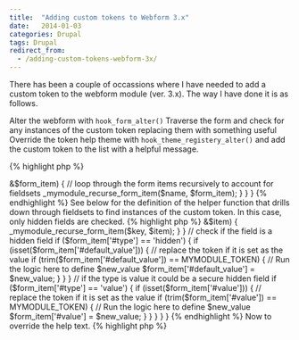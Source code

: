 ```yaml
---
title:  "Adding custom tokens to Webform 3.x"
date:   2014-01-03
categories: Drupal
tags: Drupal
redirect_from:
  - /adding-custom-tokens-webform-3x/
---
```


There has been a couple of occassions where I have needed to add a custom token to the webform module (ver. 3.x).
The way I have done it is as follows.

Alter the webform with `hook_form_alter()`
Traverse the form and check for any instances of the custom token replacing them with something useful
Override the token help theme with `hook_theme_registery_alter()` and add the custom token to the list with a helpful message.

{% highlight php %}
<?php
// define the custom token
define('MYMODULE_TOKEN', '%mymodule_token');

/**
 * Implements hook_form_alter().
 */
function mymodule_form_alter(&$form, &$form_state, $form_id) {
  // make sure we are looking at a webform form
  if (preg_match('/webform_client_form_[0-9]*/', $form_id)) {
    // replace instance of MYMODULE_TOKEN
    foreach ($form_items as $name => &$form_item) {
      // loop through the form items recursively to account for fieldsets
      _mymodule_recurse_form_item($name, $form_item);
    }
  }
}
{% endhighlight %}

See below for the definition of the helper function that drills down through fieldsets to find instances of the custom token. In this case, only hidden fields are checked.

{% highlight php %}
<?php
/**
 * @param $name
 * @param $form_item
 */
function _mymodule_recurse_form_item($name, &$form_item) {
  if (substr($name, 0, 1) != '#') {
    // check for type fieldset and drill down form items
    if ($form_item['#type'] == 'fieldset') {
      foreach ($form_item as $key => &$item) {
        _mymodule_recurse_form_item($key, $item);
      }
    }
    // check if the field is a hidden field
    if ($form_item['#type'] == 'hidden') {
      if (isset($form_item['#default_value'])) {
        // replace the token if it is set as the value
        if (trim($form_item['#default_value']) == MYMODULE_TOKEN) {
          // Run the logic here to define $new_value
          $form_item['#default_value'] = $new_value;
        }
      }
    }
    // if the type is value it could be a secure hidden field
    if ($form_item['#type'] == 'value') {
      if (isset($form_item['#value'])) {
        // replace the token if it is set as the value
        if (trim($form_item['#value']) == MYMODULE_TOKEN)  {
          // Run the logic here to define $new_value
          $form_item['#value'] = $new_value;
        }
      }
    }
  }
}
{% endhighlight %}

Now to override the help text.

{% highlight php %}
<?php
/**
 * Implements hook_theme_registry_alter().
 */
function mymodule_theme_registry_alter(&$theme_registry) {
  $theme_registry['webform_token_help']['theme path'] = drupal_get_path('module', 'mymodule');
  $theme_registry['webform_token_help']['function'] = 'mymodule_webform_token_help';
}

/**
 * Theme function to override theme_webform_token_help().
 *
 * @param $variables
 * @return string
 */
function mymodule_webform_token_help($variables) {
  // Look at theme_webform_token_help() for the default content 
  // ...
  // Just stick in the new token somewhere here and a description of what it is.
}
{% endhighlight %}
